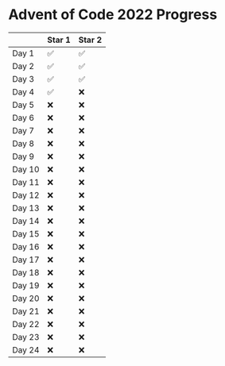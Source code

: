 # Advent of Code 2022 Progress

|        | Star 1 | Star 2 |
| ------ | ------ | ------ |
| Day 1  | ✅     | ✅     |
| Day 2  | ✅     | ✅     |
| Day 3  | ✅     | ✅     |
| Day 4  | ✅     | ❌     |
| Day 5  | ❌     | ❌     |
| Day 6  | ❌     | ❌     |
| Day 7  | ❌     | ❌     |
| Day 8  | ❌     | ❌     |
| Day 9  | ❌     | ❌     |
| Day 10 | ❌     | ❌     |
| Day 11 | ❌     | ❌     |
| Day 12 | ❌     | ❌     |
| Day 13 | ❌     | ❌     |
| Day 14 | ❌     | ❌     |
| Day 15 | ❌     | ❌     |
| Day 16 | ❌     | ❌     |
| Day 17 | ❌     | ❌     |
| Day 18 | ❌     | ❌     |
| Day 19 | ❌     | ❌     |
| Day 20 | ❌     | ❌     |
| Day 21 | ❌     | ❌     |
| Day 22 | ❌     | ❌     |
| Day 23 | ❌     | ❌     |
| Day 24 | ❌     | ❌     |

